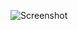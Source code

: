 ![Screenshot](https://raw.githubusercontent.com/Cryakl/Ultimate-RAT-Collection/refs/heads/main/LostDoor/Lost%20Door%20v2.1/Screenshot.png)
